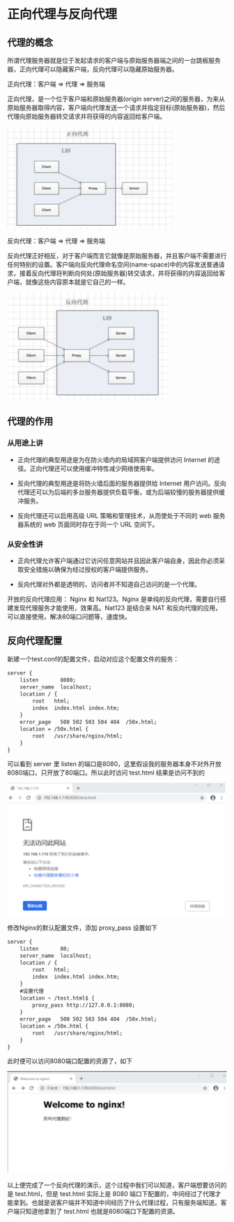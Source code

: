 # 正向代理与反向代理

## 代理的概念

所谓代理服务器就是位于发起请求的客户端与原始服务器端之间的一台跳板服务器，正向代理可以隐藏客户端，反向代理可以隐藏原始服务器。

正向代理：客户端 => 代理 => 服务端

正向代理，是一个位于客户端和原始服务器(origin server)之间的服务器，为来从原始服务器取得内容，客户端向代理发送一个请求并指定目标(原始服务器)，然后代理向原始服务器转交请求并将获得的内容返回给客户端。

![](../assets/08b53ca92479e146021c97214330eeb8_1.png)

反向代理：客户端 => 代理 => 服务端

反向代理正好相反，对于客户端而言它就像是原始服务器，并且客户端不需要进行任何特别的设置。客户端向反向代理命名空间(name-space)中的内容发送普通请求，接着反向代理将判断向何处(原始服务器)转交请求，并将获得的内容返回给客户端，就像这些内容原本就是它自己的一样。

![](../assets/08b53ca92479e146021c97214330eeb8_2.png)

## 代理的作用

### 从用途上讲

- 正向代理的典型用途是为在防火墙内的局域网客户端提供访问 Internet 的途径。正向代理还可以使用缓冲特性减少网络使用率。

- 反向代理的典型用途是将防火墙后面的服务器提供给 Internet 用户访问。反向代理还可以为后端的多台服务器提供负载平衡，或为后端较慢的服务器提供缓冲服务。

- 反向代理还可以启用高级 URL 策略和管理技术，从而使处于不同的 web 服务器系统的 web 页面同时存在于同一个 URL 空间下。

### 从安全性讲

- 正向代理允许客户端通过它访问任意网站并且因此客户端自身，因此你必须采取安全措施以确保为经过授权的客户端提供服务。

- 反向代理对外都是透明的，访问者并不知道自己访问的是一个代理。

开放的反向代理应用： Nginx 和 Nat123。Nginx 是单纯的反向代理，需要自行搭建发现代理服务才能使用，效果高。Nat123 是结合来 NAT 和反向代理的应用，可以直接使用，解决80端口问题等，速度快。

## 反向代理配置

新建一个test.conf的配置文件，启动对应这个配置文件的服务：

```
server {    
    listen       8080;    
    server_name  localhost;    
    location / {        
        root   html;        
        index  index.html index.htm;    
    }    
    error_page   500 502 503 504 404  /50x.html;
    location = /50x.html {        
        root   /usr/share/nginx/html;    
    }
}
```

可以看到 server 里 listen 的端口是8080，这里假设我的服务器本身不对外开放8080端口，只开放了80端口。所以此时访问 test.html 结果是访问不到的

![](../assets/08b53ca92479e146021c97214330eeb8_3.png)

修改Nginx的默认配置文件，添加 proxy_pass 设置如下

```
server {    
    listen       80;    
    server_name  localhost;    
    location / {        
        root   html;        
        index  index.html index.htm;    
    }      
    #设置代理    
    location ~ /test.html$ {        
        proxy_pass http://127.0.0.1:8080;    
    }    
    error_page   500 502 503 504 404  /50x.html;
    location = /50x.html {        
        root   /usr/share/nginx/html;    
    }
}
```

此时便可以访问8080端口配置的资源了，如下

![](../assets/08b53ca92479e146021c97214330eeb8_4.png)

以上便完成了一个反向代理的演示，这个过程中我们可以知道，客户端想要访问的是 test.html，但是 test.html 实际上是 8080 端口下配置的，中间经过了代理才能拿到。也就是说客户端并不知道中间经历了什么代理过程，只有服务端知道。客户端只知道他拿到了 test.html 也就是8080端口下配置的资源。

